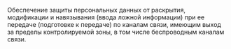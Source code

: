 Обеспечение защиты персональных данных от раскрытия, модификации и навязывания  (ввода ложной информации) при ее передаче (подготовке к передаче) по каналам связи, имеющим  выход за пределы контролируемой зоны, в том числе беспроводным каналам связи.